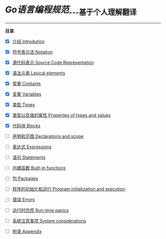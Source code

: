 # $Go语言编程规范$<sub>---基于个人理解翻译</sub>

---

**目录**

- [x] [介绍 Introdution](Introdution.md)

- [x] [符号表示法 Notation](Notation.md)

- [x] [源代码表示 Source Code Representation](Source-code-representation.md)

- [x] [语法元素 Lexical elements](Lexical-elements.md)

- [x] [常量 Contants](Constants.md)

- [x] [变量 Variables](Variables.md)

- [x] [类型 Types](Types.md)

- [x] [类型以及值的属性 Properties of types and values](Properties-of-types-and-values.md)

- [x] [代码块 Blocks](Blocks.md)

- [ ] [声明和范围 Declarations and scope](Declarations-and-scope.md)

- [ ] [表达式 Expressions](Expressions.md)

- [ ] [语句 Statements](Statements.md)

- [ ] [内建函数 Built-in functions](builtin-functions.md)

- [ ] [包 Packages](Packages.md)

- [ ] [程序的初始化和运行 Program initialization and execution](Program-initialization-and-execution.md)

- [ ] [错误 Errors](errors.md)

- [ ] [运行时恐慌 Run-time panics](Runtime-panics.md)

- [ ] [系统注意事项 System considerations](System-considerations.md)

- [ ] [附录 Appendix](Appendix.md)
